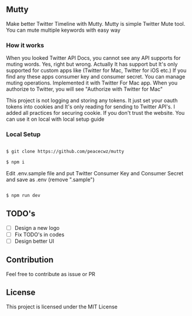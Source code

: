 ## Mutty

Make better Twitter Timeline with Mutty. Mutty is simple Twitter Mute tool. You can mute multiple keywords with easy way
 
### How it works

When you looked Twitter API Docs, you cannot see any API supports for muting words. Yes, right but wrong. Actually It has support but It's only supported for custom apps like (Twitter for Mac, Twitter for iOS etc.) If you find any these apps consumer key and consumer secret. You can manage muting operations. Implemented it with Twitter For Mac app. When you authorize to Twitter, you will see "Authorize with Twitter for Mac"

This project is not logging and storing any tokens. It just set your oauth tokens into cookies and It's only reading for sending to Twitter API's. I added all practices for securing cookie. If you don't trust the website. You can use it on local with local setup guide

### Local Setup

```bash

$ git clone https://github.com/peacecwz/mutty

$ npm i

```

Edit .env.sample file and put Twitter Consumer Key and Consumer Secret and save as .env (remove ".sample")

```bash

$ npm run dev

```

## TODO's

- [ ] Design a new logo
- [ ] Fix TODO's in codes
- [ ] Design better UI

## Contribution

Feel free to contribute as issue or PR

## License

This project is licensed under the MIT License
